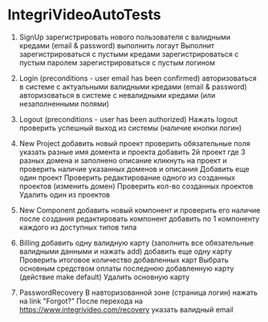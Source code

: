 # IntegriVideoAutoTests

1) SignUp
зарегистрировать нового пользователя с валидными кредами (email & password)
выполнить логаут 
Выполнит
зарегистрироваться с пустыми кредами
зарегистрироваться с пустым паролем
зарегистрироваться с пустым логином

2) Login (preconditions - user email has been confirmed)
авторизоваться в системе с актуальными валидными кредами (email & password)
авторизоваться в системе с  невалидными кредами (или незаполненными полями)

3) Logout (preconditions - user has been authorized)
Нажать logout проверить успешный выход из системы (наличие кнопки логин)

4) New Project
добавить новый проект
проверить обязательные поля
указать разные имя домента и проекта
добавить 2й проект где 3 разных домена и заполнено описание
кликнуть на проект и проверить наличие указанных доменов и описания
Добавить еще один проект
Проверить редактирование одного из созданных проектов (изменить домен)
Проверить кол-во созданных проектов
Удалить один из проектов

5) New Component
добавить новый компонент и проверить его наличие после создания
редактировать компонент
добавить по 1 компоненту каждого из доступных типов типа

6) Billing
добавить одну валидную карту (заполнить все обязательные валидными данными и нажать add)
добавить еще одну карту
Проверить итоговое количество добавленных карт
Выбрать основным средством оплаты последнюю добавленную карту (действие make default)
Удалить основную карту

7) PasswordRecovery
В навторизованной зоне (страница логин) нажать на link "Forgot?"
После перехода на https://www.integrivideo.com/recovery указать валидный email